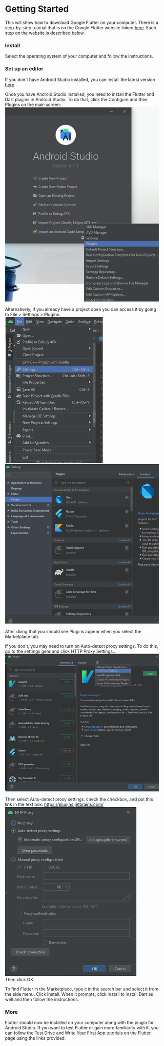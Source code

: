 # Getting Started

This will show how to download Google Flutter on your computer. There is a step-by-step tutorial that is on the Google Flutter website linked [here](https://flutter.dev/docs/get-started/install). Each step on the website is described below.

### Install

Select the operating system of your computer and follow the instructions.

### Set up an editor

If you don't have Android Studio installed, you can install the latest version [here](https://developer.android.com/studio).

Once you have Android Studio installed, you need to install the Flutter and Dart plugins in Android Studio.
To do that, click the Configure and then Plugins on the main screen:   
![Plugin](Images/HomeToPlugin.png)   

Alternatively, if you already have a project open you can access it by going to File > Settings > Plugins:
![File Menu](Images/FileScreen.png)   
![Plugin Menu](Images/PluginInProject.PNG)   

After doing that you should see Plugins appear when you select the Marketplace tab.

If you don't, you may need to turn on Auto-detect proxy settings.
To do this, go to the settings gear and click HTTP Proxy Settings...   
![Proxy Settings](Images/ProxySettings.png)   

Then select Auto-detect proxy settings, check the checkbox, and put this link in the text box: https://plugins.jetbrains.com/   
![Auto Detect](Images/AutoDetect.PNG)   
Then click OK.

To find Flutter in the Marketplace, type it in the search bar and select it from the side menu.
Click Install. When it prompts, click Install to install Dart as well and then follow the instructions.

### More

Flutter should now be installed on your computer along with the plugin for Android Studio. If you want to test Flutter or gain more familiarity with it, you can follow the [Test Drive](https://flutter.dev/docs/get-started/test-drive) and [Write Your First App](https://flutter.dev/docs/get-started/codelab) tutorials on the Flutter page using the links provided.